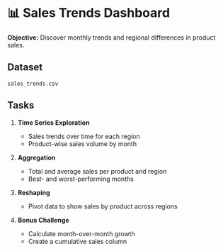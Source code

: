 
# 📊 Sales Trends Dashboard

**Objective:** Discover monthly trends and regional differences in product sales.

## Dataset
`sales_trends.csv`

## Tasks

1. **Time Series Exploration**
   - Sales trends over time for each region
   - Product-wise sales volume by month

2. **Aggregation**
   - Total and average sales per product and region
   - Best- and worst-performing months

3. **Reshaping**
   - Pivot data to show sales by product across regions

4. **Bonus Challenge**
   - Calculate month-over-month growth
   - Create a cumulative sales column

